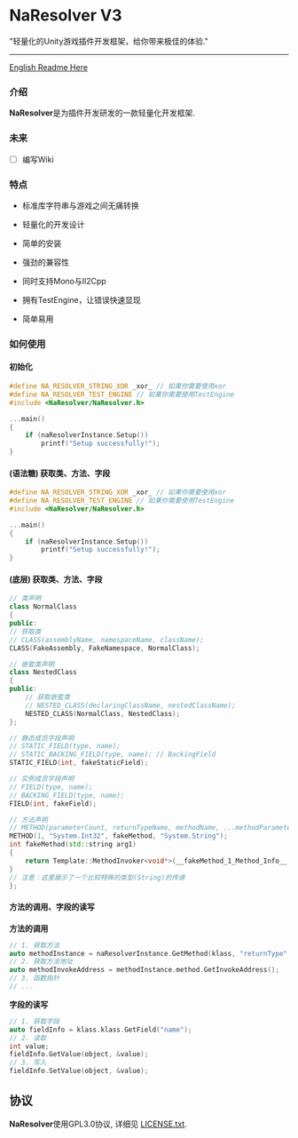 #  NaResolver V3

"轻量化的Unity游戏插件开发框架，给你带来极佳的体验."

------

[English Readme Here](README.en.md)

### 介绍

**NaResolver**是为插件开发研发的一款轻量化开发框架. 

### 未来

- [ ] 编写Wiki

### 特点

- 标准库字符串与游戏之间无痛转换

- 轻量化的开发设计

- 简单的安装

- 强劲的兼容性
  
- 同时支持Mono与Il2Cpp

- 拥有TestEngine，让错误快速显现

- 简单易用

### 如何使用

#### 初始化

```cpp
#define NA_RESOLVER_STRING_XOR _xor_ // 如果你需要使用xor
#define NA_RESOLVER_TEST_ENGINE // 如果你需要使用TestEngine
#include <NaResolver/NaResolver.h>

...main()
{
	if (naResolverInstance.Setup())
        printf("Setup successfully!");
}
```

#### (语法糖) 获取类、方法、字段
```cpp
#define NA_RESOLVER_STRING_XOR _xor_ // 如果你需要使用xor
#define NA_RESOLVER_TEST_ENGINE // 如果你需要使用TestEngine
#include <NaResolver/NaResolver.h>

...main()
{
	if (naResolverInstance.Setup())
        printf("Setup successfully!");
}
```

#### (底层) 获取类、方法、字段

```cpp
// 类声明
class NormalClass
{
public:
// 获取类
// CLASS(assemblyName, namespaceName, className);
CLASS(FakeAssembly, FakeNamespace, NormalClass);

// 嵌套类声明
class NestedClass
{
public:
	// 获取嵌套类
	// NESTED_CLASS(declaringClassName, nestedClassName);
	NESTED_CLASS(NormalClass, NestedClass);
};

// 静态成员字段声明
// STATIC_FIELD(type, name);
// STATIC_BACKING_FIELD(type, name); // BackingField
STATIC_FIELD(int, fakeStaticField);

// 实例成员字段声明
// FIELD(type, name);
// BACKING_FIELD(type, name);
FIELD(int, fakeField);

// 方法声明
// METHOD(parameterCount, returnTypeName, methodName, ...methodParameterTypes);
METHOD(1, "System.Int32", fakeMethod, "System.String");
int fakeMethod(std::string arg1)
{
	return Template::MethodInvoker<void*>(__fakeMethod_1_Method_Info__.GetMethodAddresss())(VmGeneralType::String(args1));
}
// 注意：这里展示了一个比较特殊的类型(String)的传递
};
```
#### 方法的调用、字段的读写

**方法的调用**
```cpp
// 1. 获取方法
auto methodInstance = naResolverInstance.GetMethod(klass, "returnType", "methodName", {"parameterType1", "parameterType2"});
// 2. 获取方法地址
auto methodInvokeAddress = methodInstance.method.GetInvokeAddress();
// 3. 函数指针
// ...
```

**字段的读写**
```cpp
// 1. 获取字段
auto fieldInfo = klass.klass.GetField("name");
// 2. 读取
int value;
fieldInfo.GetValue(object, &value);
// 3. 写入
fieldInfo.SetValue(object, &value);
```

协议
-------

**NaResolver**使用GPL3.0协议, 详细见 [LICENSE.txt](LICENSE.txt).
